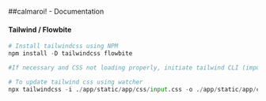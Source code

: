 <!-- Install Markdown Preview Enhanced to view md in propper format, then cmd-k v or ctrl-k v-->


##calmaroi! - Documentation
#### Tailwind / Flowbite
```python
# Install tailwindcss using NPM
npm install -D tailwindcss flowbite
```


```python
#If necessary and CSS not loading properly, initiate tailwind CLI (important!: copy the content of tailwind.config.js first, delete it and then run the command)
```

```python
# To update tailwind css using watcher
npx tailwindcss -i ./app/static/app/css/input.css -o ./app/static/app/css/output.css --watch
```

```